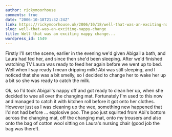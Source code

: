 ```yaml
---
author: rickymoorhouse
comments: true
date: "2006-10-18T21:32:24Z"
link: https://rickymoorhouse.uk/2006/10/18/well-that-was-an-exciting-nappy-change/
slug: well-that-was-an-exciting-nappy-change
title: Well that was an exciting nappy change...
wordpress_id: 1549
---
```


Firstly I'll set the scene, earlier in the evening we'd given Abigail a bath, and Laura had fed her, and since then she'd been sleeping. After we'd finished watching TV Laura was ready to feed her again before we went up to bed. Well when I say ready I mean dripping milk! Abi was still sleeping, and I noticed that she was a bit smelly, so I decided to change her to wake her up a bit so she was ready to catch the milk.




Ok, so I'd took Abigail's nappy off and got ready to clean her up, when she decided to wee all over the changing mat. Fortunately I'm used to this now and managed to catch it with kitchen roll before it got onto her clothes. However just as I was cleaning up the wee, something new happened that I'd not had before ... explosive poo. The poo just squirted from Abi's bottom across the changing mat, off the changing mat, onto my trousers and also onto the bag of cotton wool sitting on Laura's nursing chair (good job the bag was there!).
